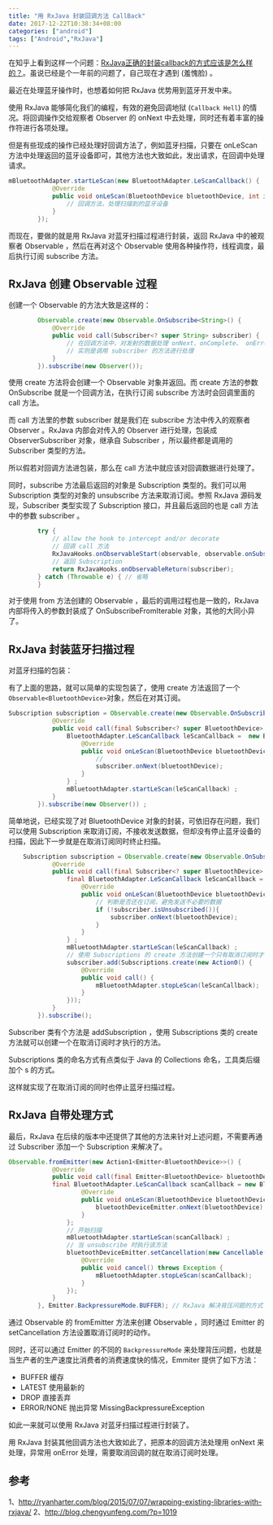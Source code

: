 ```yaml
---
title: "用 RxJava 封装回调方法 CallBack"
date: 2017-12-22T10:38:34+08:00
categories: ["android"]
tags: ["Android","RxJava"]
---
```




在知乎上看到这样一个问题：[RxJava正确的封装callback的方式应该是怎么样的？](https://www.zhihu.com/question/39492234)。虽说已经是个一年前的问题了，自己现在才遇到 (羞愧脸) 。

<!--more-->

最近在处理蓝牙操作时，也想着如何把 RxJava 优势用到蓝牙开发中来。

使用 RxJava 能够简化我们的编程，有效的避免回调地狱 (`Callback Hell`) 的情况。将回调操作交给观察者 Observer 的 onNext 中去处理，同时还有着丰富的操作符进行各项处理。

但是有些现成的操作已经处理好回调方法了，例如蓝牙扫描，只要在 onLeScan 方法中处理返回的蓝牙设备即可，其他方法也大致如此，发出请求，在回调中处理请求。

``` java
mBluetoothAdapter.startLeScan(new BluetoothAdapter.LeScanCallback() {
            @Override
            public void onLeScan(BluetoothDevice bluetoothDevice, int i, byte[] bytes) {
                // 回调方法，处理扫描到的蓝牙设备
            }
        });
```

而现在，要做的就是用 RxJava 对蓝牙扫描过程进行封装，返回 RxJava 中的被观察者 Observable ，然后在再对这个 Observable 使用各种操作符，线程调度，最后执行订阅 subscribe 方法。

## RxJava 创建 Observable 过程

创建一个 Observable 的方法大致是这样的：
``` java
		Observable.create(new Observable.OnSubscribe<String>() {
            @Override
            public void call(Subscriber<? super String> subscriber) {
                // 在回调方法中，对发射的数据处理 onNext、onComplete、 onError 
                // 实则是调用 subscriber 的方法进行处理
            }
        }).subscribe(new Observer());
```
使用 create 方法将会创建一个 Observable 对象并返回。而 create 方法的参数 OnSubscribe 就是一个回调方法，在执行订阅 subscribe 方法时会回调里面的 call 方法。

而 call 方法里的参数 subscriber 就是我们在 subscribe 方法中传入的观察者 Observer 。RxJava 内部会对传入的 Observer 进行处理，包装成 ObserverSubscriber 对象，继承自 Subscriber ，所以最终都是调用的 Subscriber 类型的方法。

所以假若对回调方法进包装，那么在 call 方法中就应该对回调数据进行处理了。

同时，subscribe 方法最后返回的对象是 Subscription 类型的。我们可以用  Subscription 类型的对象的 unsubscribe 方法来取消订阅。参照 RxJava 源码发现，Subscriber 类型实现了 Subscription 接口，并且最后返回的也是 call 方法中的参数 subscriber 。

``` java
        try {
            // allow the hook to intercept and/or decorate
            // 回调 call 方法
            RxJavaHooks.onObservableStart(observable, observable.onSubscribe).call(subscriber);
            // 返回 Subscription 
            return RxJavaHooks.onObservableReturn(subscriber);
        } catch (Throwable e) { // 省略
        }
```

对于使用 from 方法创建的 Observable ，最后的调用过程也是一致的，RxJava 内部将传入的参数封装成了 OnSubscribeFromIterable 对象，其他的大同小异了。

## RxJava 封装蓝牙扫描过程

对蓝牙扫描的包装：

有了上面的思路，就可以简单的实现包装了，使用 create 方法返回了一个 `Observable<BluetoothDevice>`对象，然后在对其订阅。

``` java
Subscription subscription = Observable.create(new Observable.OnSubscribe<BluetoothDevice>() {
            @Override
            public void call(final Subscriber<? super BluetoothDevice> subscriber) {
                BluetoothAdapter.LeScanCallback leScanCallback =  new BluetoothAdapter.LeScanCallback() {
                    @Override
                    public void onLeScan(BluetoothDevice bluetoothDevice, int i, byte[] bytes) {
                        //
                        subscriber.onNext(bluetoothDevice);
                    }
                } ;
                mBluetoothAdapter.startLeScan(leScanCallback) ;
            }
        }).subscribe(new Observer()) ;
```
简单地说，已经实现了对 BluetoothDevice 对象的封装，可依旧存在问题，我们可以使用 Subscription 来取消订阅，不接收发送数据，但却没有停止蓝牙设备的扫描，因此下一步就是在取消订阅同时终止扫描。

``` java
    Subscription subscription = Observable.create(new Observable.OnSubscribe<BluetoothDevice>() {
            @Override
            public void call(final Subscriber<? super BluetoothDevice> subscriber) {
                final BluetoothAdapter.LeScanCallback leScanCallback =  new BluetoothAdapter.LeScanCallback() {
                    @Override
                    public void onLeScan(BluetoothDevice bluetoothDevice, int i, byte[] bytes) {
                        // 判断是否还在订阅，避免发送不必要的数据
                        if (!subscriber.isUnsubscribed()){
                            subscriber.onNext(bluetoothDevice);
                        }
                    }
                } ;
                mBluetoothAdapter.startLeScan(leScanCallback) ;
                // 使用 Subscriptions 的 create 方法创建一个只有取消订阅时才调用的方法
                subscriber.add(Subscriptions.create(new Action0() {
                    @Override
                    public void call() {
                        mBluetoothAdapter.stopLeScan(leScanCallback);
                    }
                }));
            }
        }).subscribe();
```

Subscriber 类有个方法是 addSubscription ，使用 Subscriptions 类的 create 方法就可以创建一个在取消订阅时才执行的方法。

Subscriptions 类的命名方式有点类似于 Java 的 Collections 命名，工具类后缀加个 s 的方式。

这样就实现了在取消订阅的同时也停止蓝牙扫描过程。


## RxJava 自带处理方式

最后，RxJava 在后续的版本中还提供了其他的方法来针对上述问题，不需要再通过 Subscriber 添加一个 Subscription 来解决了。

``` java
Observable.fromEmitter(new Action1<Emitter<BluetoothDevice>>() {
            @Override
            public void call(final Emitter<BluetoothDevice> bluetoothDeviceEmitter) {
            final BluetoothAdapter.LeScanCallback scanCallback = new BluetoothAdapter.LeScanCallback() {
                    @Override
                    public void onLeScan(BluetoothDevice bluetoothDevice, int i, byte[] bytes) {
                        bluetoothDeviceEmitter.onNext(bluetoothDevice);
                    }
                };
                // 开始扫描
                mBluetoothAdapter.startLeScan(scanCallback) ;
                // 当 unsubscribe 时执行该方法
                bluetoothDeviceEmitter.setCancellation(new Cancellable() {
                    @Override
                    public void cancel() throws Exception {
                        mBluetoothAdapter.stopLeScan(scanCallback);
                    }
                });
            }
        }, Emitter.BackpressureMode.BUFFER); // RxJava 解决背压问题的方式
```

通过 Observable 的 fromEmitter 方法来创建 Observable ，同时通过 Emitter 的 setCancellation 方法设置取消订阅时的动作。

同时，还可以通过 Emitter 的不同的 `BackpressureMode` 来处理背压问题，也就是当生产者的生产速度比消费者的消费速度快的情况，Emmiter 提供了如下方法：

*	BUFFER               缓存
*	LATEST                使用最新的
*	DROP                   直接丢弃
*	ERROR/NONE      抛出异常 MissingBackpressureException 

如此一来就可以使用 RxJava 对蓝牙扫描过程进行封装了。

用 RxJava 封装其他回调方法也大致如此了，把原本的回调方法处理用 onNext 来处理，异常用 onError 处理，需要取消回调的就在取消订阅时处理。

## 参考
1、http://ryanharter.com/blog/2015/07/07/wrapping-existing-libraries-with-rxjava/
2、http://blog.chengyunfeng.com/?p=1019
